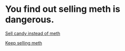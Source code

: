 # You find out selling meth is dangerous.

[Sell candy instead of meth](candy.md)

[Keep selling meth](sell-more-meth.md)